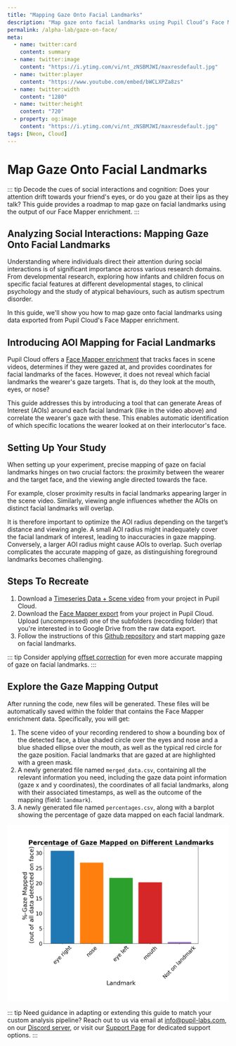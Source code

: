 ```yaml
---
title: "Mapping Gaze Onto Facial Landmarks"
description: "Map gaze onto facial landmarks using Pupil Cloud’s Face Mapper exported data."
permalink: /alpha-lab/gaze-on-face/
meta:
  - name: twitter:card
    content: summary
  - name: twitter:image
    content: "https://i.ytimg.com/vi/nt_zNSBMJWI/maxresdefault.jpg"
  - name: twitter:player
    content: "https://www.youtube.com/embed/bWCLXPZa8zs"
  - name: twitter:width
    content: "1280"
  - name: twitter:height
    content: "720"
  - property: og:image
    content: "https://i.ytimg.com/vi/nt_zNSBMJWI/maxresdefault.jpg"
tags: [Neon, Cloud]
---
```


<script setup>
import TagLinks from '@components/TagLinks.vue'
</script>

# Map Gaze Onto Facial Landmarks

<TagLinks :tags="$frontmatter.tags" />

<Youtube src="bWCLXPZa8zs"/>

::: tip
Decode the cues of social interactions and cognition: Does your attention drift towards your friend's eyes, or do you gaze at their lips as they talk? This guide provides a roadmap to map gaze on facial landmarks using the output of our Face Mapper enrichment.
:::

## Analyzing Social Interactions: Mapping Gaze Onto Facial Landmarks 

Understanding where individuals direct their attention during social interactions is of significant importance across various research domains. From developmental research, exploring how infants and children focus on specific facial features at different developmental stages, to clinical psychology and the study of atypical behaviours, such as autism spectrum disorder.

In this guide, we'll show you how to map gaze onto facial landmarks using data exported from Pupil Cloud's Face Mapper enrichment.

## Introducing AOI Mapping for Facial Landmarks 

Pupil Cloud offers a [Face Mapper enrichment](https://docs.pupil-labs.com/neon/pupil-cloud/enrichments/face-mapper/) that tracks faces in scene videos, determines if they were gazed at, and provides coordinates for facial landmarks of the faces. However, it does not reveal which facial landmarks the wearer's gaze targets. That is, do they look at the mouth, eyes, or nose?

This guide addresses this by introducing a tool that can generate Areas of Interest (AOIs) around each facial landmark (like in the video above) and correlate the wearer's gaze with these. This enables automatic identification of which specific locations the wearer looked at on their interlocutor's face.

## Setting Up Your Study

When setting up your experiment, precise mapping of gaze on facial landmarks hinges on two crucial factors: the proximity between the wearer and the target face, and the viewing angle directed towards the face.

For example, closer proximity results in facial landmarks appearing larger in the scene video. Similarly, viewing angle influences whether the AOIs on distinct facial landmarks will overlap. 

It is therefore important to optimize the AOI radius depending on the target’s distance and viewing angle. A small AOI radius might inadequately cover the facial landmark of interest, leading to inaccuracies in gaze mapping. Conversely, a larger AOI radius might cause AOIs to overlap. Such overlap complicates the accurate mapping of gaze, as distinguishing foreground landmarks becomes challenging.

## Steps To Recreate
1. Download a [Timeseries Data + Scene video]() from your project in Pupil Cloud.
2. Download the [Face Mapper export](https://docs.pupil-labs.com/neon/pupil-cloud/enrichments/face-mapper/) from your project in Pupil Cloud.
Upload (uncompressed) one of the subfolders (recording folder) that you're interested in to Google Drive from the raw data export.
3. Follow the instructions of this [Github repository](https://github.com/pupil-labs/gaze-on-facial-landmarks) and start mapping gaze on facial landmarks.

::: tip
Consider applying [offset correction](https://docs.pupil-labs.com/neon/data-collection/offset-correction/#using-offset-correction-to-improve-gaze-accuracy) for even more accurate mapping of gaze on facial landmarks. 
:::

## Explore the Gaze Mapping Output

After running the code, new files will be generated. These files will be automatically saved within the folder that contains the Face Mapper enrichment data. Specifically, you will get:

1. The scene video of your recording rendered to show a bounding box of the detected face, a blue shaded circle over the eyes and nose and a blue shaded ellipse over the mouth, as well as the typical red circle for the gaze position. Facial landmarks that are gazed at are highlighted with a green mask. 
2. A newly generated file named `merged_data.csv`, containing all the relevant information you need, including the gaze data point information (gaze x and y coordinates), the coordinates of all facial landmarks, along with their associated timestamps, as well as the outcome of the mapping (field: `landmark`). 
3. A newly generated file named `percentages.csv`, along with a barplot showing the percentage of gaze data mapped on each facial landmark.

![Mapping gaze on facial landmarks results](./barplot.png)

::: tip
Need guidance in adapting or extending this guide to match your custom analysis pipeline? Reach out to us via email at [info@pupil-labs.com](mailto:info@pupil-labs.com), on our [Discord server](https://pupil-labs.com/chat/), or visit our [Support Page](https://pupil-labs.com/products/support/) for dedicated support options.
:::